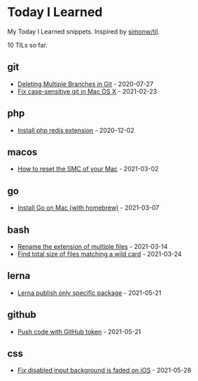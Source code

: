 # Today I Learned

My Today I Learned snippets. Inspired by [simonw/til](https://github.com/simonw/til).

<!-- count starts -->10<!-- count ends --> TILs so far.

<!-- index starts -->
## git

* [Deleting Multiple Branches in Git](https://github.com/sinchang/til/blob/master/git/deleteing-multiple-branches.md) - 2020-07-27
* [Fix case-sensitive git in Mac OS X](https://github.com/sinchang/til/blob/master/git/case-sensitive-git-in-macos.md) - 2021-02-23

## php

* [Install php redis extension](https://github.com/sinchang/til/blob/master/php/install-php-redis-extension.md) - 2020-12-02

## macos

* [How to reset the SMC of your Mac](https://github.com/sinchang/til/blob/master/macos/reset-smc.md) - 2021-03-02

## go

* [Install Go on Mac (with homebrew)](https://github.com/sinchang/til/blob/master/go/install-go-on-mac.md) - 2021-03-07

## bash

* [Rename the extension of multiple files](https://github.com/sinchang/til/blob/master/bash/rename-the-extension-of-multiple-files.md) - 2021-03-14
* [Find total size of files matching a wild card](https://github.com/sinchang/til/blob/master/bash/find-total-size-of-files-matching-a-wild-card.md) - 2021-03-24

## lerna

* [Lerna publish only specific package](https://github.com/sinchang/til/blob/master/lerna/lerna-publish-only-specific-package.md) - 2021-05-21

## github

* [Push code with GitHub token](https://github.com/sinchang/til/blob/master/github/push-with-token.md) - 2021-05-21

## css

* [Fix disabled input background is faded on iOS](https://github.com/sinchang/til/blob/master/css/disabled-input-bg-issue.md) - 2021-05-28
<!-- index ends -->

